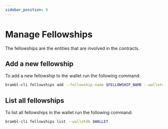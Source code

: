 ```yaml
---
sidebar_position: 9
---
```


# Manage Fellowships

The fellowships are the entities that are involved in the contracts. 

## Add a new fellowship

To add a new fellowship to the wallet run the following command:

```bash
brambl-cli fellowships add --fellowship-name $FELLOWSHIP_NAME --walletdb $WALLET
```

## List all fellowships

To list all fellowships in the wallet run the following command:

```bash
brambl-cli fellowships list --walletdb $WALLET
```
